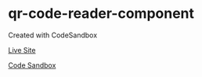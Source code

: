 # qr-code-reader-component
Created with CodeSandbox

[Live Site](https://csb-9gutrb.vercel.app/)

[Code Sandbox](codesandbox.io/s/github/adammescher/qr-code-reader-component)
